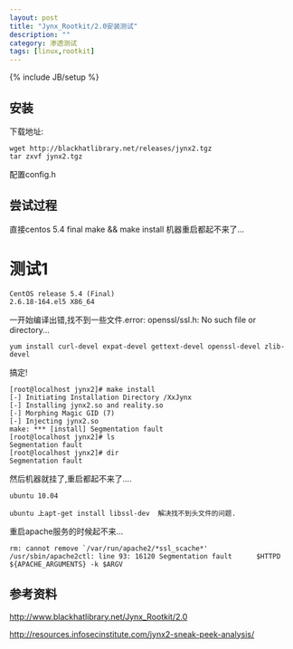 ```yaml
---
layout: post
title: "Jynx_Rootkit/2.0安装测试"
description: ""
category: 渗透测试
tags: [linux,rootkit]
---
```

{% include JB/setup %}



## 安装 ##

下载地址:

	wget http://blackhatlibrary.net/releases/jynx2.tgz
	tar zxvf jynx2.tgz

配置config.h


## 尝试过程 ##
直接centos 5.4 final make && make install 机器重启都起不来了...

# 测试1 #

	CentOS release 5.4 (Final)
	2.6.18-164.el5 X86_64

一开始编译出错,找不到一些文件.error: openssl/ssl.h: No such file or directory...

	yum install curl-devel expat-devel gettext-devel openssl-devel zlib-devel

搞定!





	[root@localhost jynx2]# make install
	[-] Initiating Installation Directory /XxJynx
	[-] Installing jynx2.so and reality.so
	[-] Morphing Magic GID (7)
	[-] Injecting jynx2.so
	make: *** [install] Segmentation fault
	[root@localhost jynx2]# ls
	Segmentation fault
	[root@localhost jynx2]# dir
	Segmentation fault


然后机器就挂了,重启都起不来了....

	ubuntu 10.04

	ubuntu 上apt-get install libssl-dev  解决找不到头文件的问题.

重启apache服务的时候起不来...

	rm: cannot remove `/var/run/apache2/*ssl_scache*'
	/usr/sbin/apache2ctl: line 93: 16120 Segmentation fault      $HTTPD ${APACHE_ARGUMENTS} -k $ARGV




## 参考资料 ##

http://www.blackhatlibrary.net/Jynx_Rootkit/2.0

http://resources.infosecinstitute.com/jynx2-sneak-peek-analysis/

